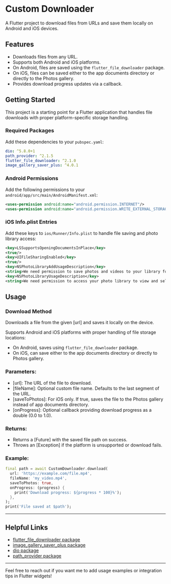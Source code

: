 # Custom Downloader

A Flutter project to download files from URLs and save them locally on Android and iOS devices.

## Features

- Downloads files from any URL.
- Supports both Android and iOS platforms.
- On Android, files are saved using the `flutter_file_downloader` package.
- On iOS, files can be saved either to the app documents directory or directly to the Photos gallery.
- Provides download progress updates via a callback.

## Getting Started

This project is a starting point for a Flutter application that handles file downloads with proper platform-specific storage handling.

### Required Packages

Add these dependencies to your `pubspec.yaml`:

```yaml
dio: ^5.8.0+1
path_provider: ^2.1.5
flutter_file_downloader: ^2.1.0
image_gallery_saver_plus: ^4.0.1
```

### Android Permissions

Add the following permissions to your `android/app/src/main/AndroidManifest.xml`:

```xml
<uses-permission android:name="android.permission.INTERNET"/>
<uses-permission android:name="android.permission.WRITE_EXTERNAL_STORAGE"/>
```

### iOS Info.plist Entries

Add these keys to `ios/Runner/Info.plist` to handle file saving and photo library access:

```xml
<key>LSSupportsOpeningDocumentsInPlace</key>
<true/>
<key>UIFileSharingEnabled</key>
<true/>
<key>NSPhotoLibraryAddUsageDescription</key>
<string>We need permission to save photos and videos to your library for your convenience.</string>
<key>NSPhotoLibraryUsageDescription</key>
<string>We need permission to access your photo library to view and select your photos and videos.</string>
```

## Usage

### Download Method

Downloads a file from the given [url] and saves it locally on the device.

Supports Android and iOS platforms with proper handling of file storage locations:
- On Android, saves using `flutter_file_downloader` package.
- On iOS, can save either to the app documents directory or directly to Photos gallery.

### Parameters:
- [url]: The URL of the file to download.
- [fileName]: Optional custom file name. Defaults to the last segment of the URL.
- [saveToPhotos]: For iOS only. If true, saves the file to the Photos gallery instead of app documents directory.
- [onProgress]: Optional callback providing download progress as a double (0.0 to 1.0).

### Returns:
- Returns a [Future<String>] with the saved file path on success.
- Throws an [Exception] if the platform is unsupported or download fails.

### Example:
```dart
final path = await CustomDownloader.download(
  url: 'https://example.com/file.mp4',
  fileName: 'my_video.mp4',
  saveToPhotos: true,
  onProgress: (progress) {
    print('Download progress: ${progress * 100}%');
  },
);
print('File saved at $path');
```

---

## Helpful Links

- [flutter_file_downloader package](https://pub.dev/packages/flutter_file_downloader)
- [image_gallery_saver_plus package](https://pub.dev/packages/image_gallery_saver_plus)
- [dio package](https://pub.dev/packages/dio)
- [path_provider package](https://pub.dev/packages/path_provider)

---

Feel free to reach out if you want me to add usage examples or integration tips in Flutter widgets!
